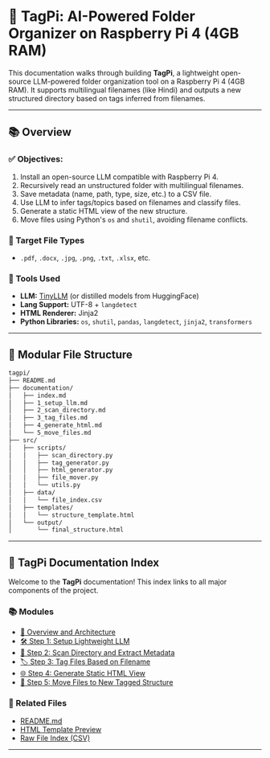 <!-- Link global solarized theme -->
<link rel="stylesheet" href="./assets/css/style.css">

# 📁 TagPi: AI-Powered Folder Organizer on Raspberry Pi 4 (4GB RAM)

This documentation walks through building **TagPi**, a lightweight open-source LLM-powered folder organization tool on a Raspberry Pi 4 (4GB RAM). It supports multilingual filenames (like Hindi) and outputs a new structured directory based on tags inferred from filenames.

---

## 📚 Overview

### ✅ Objectives:

1. Install an open-source LLM compatible with Raspberry Pi 4.
2. Recursively read an unstructured folder with multilingual filenames.
3. Save metadata (name, path, type, size, etc.) to a CSV file.
4. Use LLM to infer tags/topics based on filenames and classify files.
5. Generate a static HTML view of the new structure.
6. Move files using Python's `os` and `shutil`, avoiding filename conflicts.

### 📂 Target File Types

* `.pdf`, `.docx`, `.jpg`, `.png`, `.txt`, `.xlsx`, etc.

### 🔧 Tools Used

* **LLM:** [TinyLLM](https://github.com/mckaywrigley/tinyllm) (or distilled models from HuggingFace)
* **Lang Support:** UTF-8 + `langdetect`
* **HTML Renderer:** Jinja2
* **Python Libraries:** `os`, `shutil`, `pandas`, `langdetect`, `jinja2`, `transformers`

---

## 🧩 Modular File Structure

```bash
tagpi/
├── README.md
├── documentation/
│   ├── index.md
│   ├── 1_setup_llm.md
│   ├── 2_scan_directory.md
│   ├── 3_tag_files.md
│   ├── 4_generate_html.md
│   └── 5_move_files.md
├── src/
│   ├── scripts/
│   │   ├── scan_directory.py
│   │   ├── tag_generator.py
│   │   ├── html_generator.py
│   │   ├── file_mover.py
│   │   └── utils.py
│   ├── data/
│   │   └── file_index.csv
│   ├── templates/
│   │   └── structure_template.html
│   └── output/
│       └── final_structure.html
```

---

## 🧭 TagPi Documentation Index

Welcome to the **TagPi** documentation! This index links to all major components of the project.

### 📚 Modules

- [📁 Overview and Architecture](./index.md)
- [🛠 Step 1: Setup Lightweight LLM](./1_setup_llm.md)
- [📂 Step 2: Scan Directory and Extract Metadata](./2_scan_directory.md)
- [🏷️ Step 3: Tag Files Based on Filename](./3_tag_files.md)
- [🌐 Step 4: Generate Static HTML View](./4_generate_html.md)
- [🚚 Step 5: Move Files to New Tagged Structure](./5_move_files.md)

### 🔗 Related Files

- [README.md](../README.md)
- [HTML Template Preview](../src/output/final_structure.html)
- [Raw File Index (CSV)](../src/data/file_index.csv)

---
